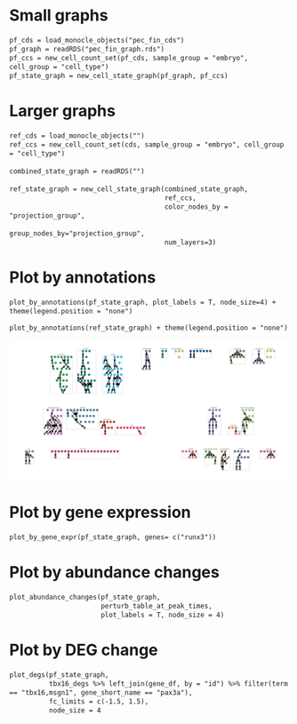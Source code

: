 
# Small graphs

```
pf_cds = load_monocle_objects("pec_fin_cds")
pf_graph = readRDS("pec_fin_graph.rds")
pf_ccs = new_cell_count_set(pf_cds, sample_group = "embryo", cell_group = "cell_type")
pf_state_graph = new_cell_state_graph(pf_graph, pf_ccs)

```

# Larger graphs
```
ref_cds = load_monocle_objects("")
ref_ccs = new_cell_count_set(cds, sample_group = "embryo", cell_group = "cell_type")

combined_state_graph = readRDS("")

ref_state_graph = new_cell_state_graph(combined_state_graph, 
                                       ref_ccs, 
                                       color_nodes_by = "projection_group",
                                       group_nodes_by="projection_group", 
                                       num_layers=3)

```


# Plot by annotations

```
plot_by_annotations(pf_state_graph, plot_labels = T, node_size=4) + theme(legend.position = "none")
```

```
plot_by_annotations(ref_state_graph) + theme(legend.position = "none")
```
![](assets/full_graph_by_tissue.png)

# Plot by gene expression 

```
plot_by_gene_expr(pf_state_graph, genes= c("runx3"))
```

# Plot by abundance changes

```
plot_abundance_changes(pf_state_graph, 
                       perturb_table_at_peak_times, 
                       plot_labels = T, node_size = 4) 

```

# Plot by DEG change

```
plot_degs(pf_state_graph, 
          tbx16_degs %>% left_join(gene_df, by = "id") %>% filter(term == "tbx16,msgn1", gene_short_name == "pax3a"), 
          fc_limits = c(-1.5, 1.5),  
          node_size = 4

```

